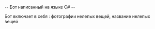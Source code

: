 -- Бот написанный на языке C# --

Бот включает в себя : фотографии нелепых вещей, название нелепых вещей
